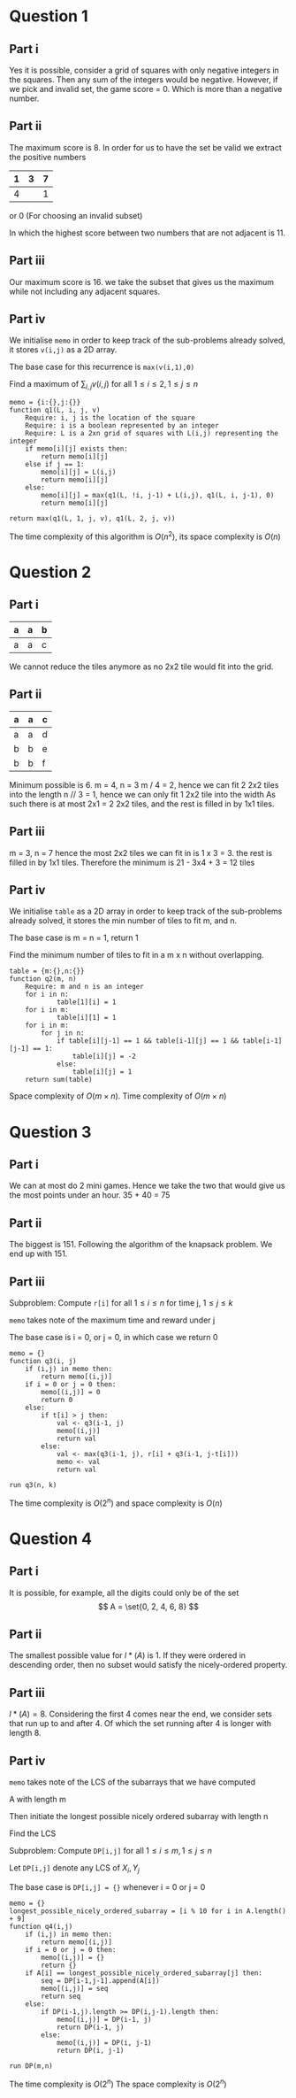 # Question 1
## Part i
Yes it is possible, consider a grid of squares with only negative integers in the squares. Then any sum of the integers would be negative. However, if we pick and invalid set, the game score = 0. Which is more than a negative number.
## Part ii
The maximum score is 8. In order for us to have the set be valid we extract the positive numbers

| 1   | 3   | 7   |
| --- | --- | --- |
| 4   |     | 1   |
or
0 (For choosing an invalid subset)

In which the highest score between two numbers that are not adjacent is 11.

## Part iii
Our maximum score is 16. we take the subset that gives us the maximum while not including any adjacent squares. 

## Part iv
We initialise `memo` in order to keep track of the sub-problems already solved, it stores `v(i,j)` as a 2D array.

The base case for this recurrence is `max(v(i,1),0)`

Find a maximum of $\sum_{i,j}v(i,j)$ for all $1 \leq i \leq 2, 1 \leq j \leq n$ 

```
memo = {i:{},j:{}} 
function q1(L, i, j, v)
	Require: i, j is the location of the square
	Require: i is a boolean represented by an integer
	Require: L is a 2xn grid of squares with L(i,j) representing the integer
	if memo[i][j] exists then:
		return memo[i][j]
	else if j == 1:
		memo[i][j] = L(i,j)
		return memo[i][j]
	else:
		memo[i][j] = max(q1(L, !i, j-1) + L(i,j), q1(L, i, j-1), 0)
		return memo[i][j]

return max(q1(L, 1, j, v), q1(L, 2, j, v))
```
The time complexity of this algorithm is $O(n^2)$, its space complexity is $O(n)$
# Question 2
## Part i

| a   | a   | b   |
| --- | --- | --- |
| a   | a   | c   |
We cannot reduce the tiles anymore as no 2x2 tile would fit into the grid.

## Part ii

| a   | a   | c   |
| --- | --- | --- |
| a   | a   | d   |
| b   | b   | e   |
| b   | b   | f   |
Minimum possible is 6.
m = 4, n = 3
m / 4 = 2, hence we can fit 2 2x2 tiles into the length
n // 3 = 1, hence we can only fit 1 2x2 tile into the width
As such there is at most 2x1 = 2 2x2 tiles, and the rest is filled in by 1x1 tiles.

## Part iii
m = 3, n = 7
hence the most 2x2 tiles we can fit in is 1 x 3 = 3.
the rest is filled in by 1x1 tiles. 
Therefore the minimum is 21 - 3x4 + 3 = 12 tiles

## Part iv
We initialise `table` as a 2D array in order to keep track of the sub-problems already solved, it stores the min number of tiles to fit m, and n.

The base case is m = n = 1, return 1

Find the minimum number of tiles to fit in a m x n without overlapping.

```
table = {m:{},n:{}}
function q2(m, n)
	Require: m and n is an integer
	for i in n:
			table[1][i] = 1
	for i in m:
			table[i][1] = 1
	for i in m:
		for j in n:
			if table[i][j-1] == 1 && table[i-1][j] == 1 && table[i-1][j-1] == 1:
				table[i][j] = -2
			else:
				table[i][j] = 1
	return sum(table)
```

Space complexity of $O(m \times n)$. 
Time complexity of $O(m \times n)$

# Question 3

## Part i
We can at most do 2 mini games. Hence we take the two that would give us the most points under an hour. 35 + 40 = 75
## Part ii
The biggest is 151. Following the algorithm of the knapsack problem. We end up with 151.
## Part iii
Subproblem: Compute `r[i]` for all $1\leq i \leq n$ for time j, $1 \leq j \leq k$

`memo` takes note of the maximum time and reward under j

The base case is i = 0, or j = 0, in which case we return 0

```
memo = {}
function q3(i, j)
	if (i,j) in memo then:
		return memo[(i,j)]
	if i = 0 or j = 0 then:
		memo[(i,j)] = 0
		return 0
	else:
		if t[i] > j then:
			val <- q3(i-1, j)
			memo[(i,j)]
			return val
		else:
			val <- max(q3(i-1, j), r[i] + q3(i-1, j-t[i]))
			memo <- val
			return val

run q3(n, k)
```

The time complexity is $O(2^n)$ and space complexity is $O(n)$

# Question 4
## Part i
It is possible, for example, all the digits could only be of the set
$$
A = \set{0, 2, 4, 6, 8}
$$
## Part ii
The smallest possible value for $l*(A)$ is 1. If they were ordered in descending order, then no subset would satisfy the nicely-ordered property.

## Part iii
$l*(A) = 8$. Considering the first 4 comes near the end, we consider sets that run up to and after 4. Of which the set running after 4 is longer with length 8.

## Part iv
`memo` takes note of the LCS of the subarrays that we have computed

A with length m

Then initiate the longest possible nicely ordered subarray with length n

Find the LCS

Subproblem: Compute `DP[i,j]` for all $1 \leq i \leq m, 1 \leq j \leq n$

Let `DP[i,j]` denote any LCS of $X_i, Y_j$

The base case is `DP[i,j] = {}` whenever i = 0 or j = 0

```
memo = {}
longest_possible_nicely_ordered_subarray = [i % 10 for i in A.length() + 9]
function q4(i,j)
	if (i,j) in memo then:
		return memo[(i,j)]
	if i = 0 or j = 0 then:
		memo[(i,j)] = {}
		return {}
	if A[i] == longest_possible_nicely_ordered_subarray[j] then:
		seq = DP[i-1,j-1].append(A[i])
		memo[(i,j)] = seq
		return seq
	else:
		if DP(i-1,j).length >= DP(i,j-1).length then:
			memo[(i,j)] = DP(i-1, j)
			return DP(i-1, j)
		else:
			memo[(i,j)] = DP(i, j-1)
			return DP(i, j-1)

run DP(m,n)
```

The time complexity is $O(2^n)$
The space complexity is $O(2^n)$